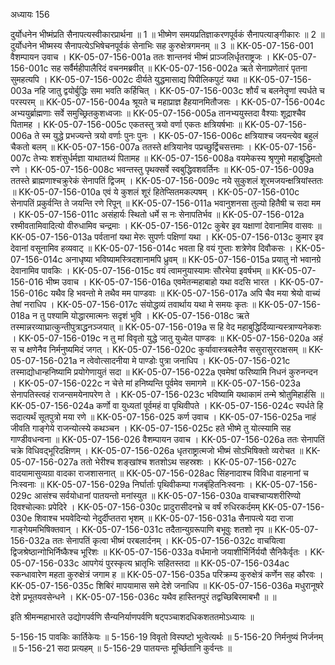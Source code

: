 अध्यायः 156

दुर्योधनेन भीष्मंप्रति सैनापत्यस्वीकारप्रार्थना ॥ 1 ॥ भीष्मेण समयप्रतिज्ञाकरणपूर्वकं सैनापत्याङ्गीकारः ॥ 2 ॥ दुर्योधनेन भीष्मस्य सैनापत्येऽभिषेचनपूर्वकं सेनाभिः सह कुरुक्षेत्रगमनम् ॥ 3 ॥
KK-05-07-156-001  	वैशम्पायन उवाच ।
KK-05-07-156-001a	ततः शान्तनवं भीष्मं प्राञ्जलिर्धृतराष्ट्रजः ।
KK-05-07-156-001c	सह सर्वैर्महीपालैरिदं वचनमब्रवीत् ॥
KK-05-07-156-002a	ऋते सेनाप्रणेतारं पृतना सुमहत्यपि ।
KK-05-07-156-002c	दीर्यते युद्धमासाद्य पिपीलिकपुटं यथा ॥
KK-05-07-156-003a	नहि जातु द्वयोर्बुद्धिः समा भवति कर्हिचित् ।
KK-05-07-156-003c	शौर्यं च बलनेतॄणां स्पर्धते च परस्परम् ॥
KK-05-07-156-004a	श्रूयते च महाप्राज्ञ हैहयानमितौजसः ।
KK-05-07-156-004c	अभ्ययुर्ब्राह्मणाः सर्वे समुच्छ्रितकुशध्वजाः ॥
KK-05-07-156-005a	तानभ्ययुस्तदा वैश्याः शूद्राश्चैव पितामह ।
KK-05-07-156-005c	एकतस्तु त्रयो वर्णा एकतः क्षत्रियर्षभाः ॥
KK-05-07-156-006a	ते स्म युद्धे प्रभज्यन्ते त्रयो वर्णाः पुनः पुनः ।
KK-05-07-156-006c	क्षत्रियाश्च जयन्त्येव बहुलं चैकतो बलम् ॥
KK-05-07-156-007a	ततस्ते क्षत्रियानेव पप्रच्छुर्द्विचसत्तमाः ।
KK-05-07-156-007c	तेभ्यः शशंसुर्धर्मज्ञा याथातथ्यं पितामह ॥
KK-05-07-156-008a	वयमेकस्य श्रृणुमो महाबुद्धिमतो रणे ।
KK-05-07-156-008c	भवन्तस्तु पृथक्सर्वे स्वबुद्धिवशवर्तिनः ॥
KK-05-07-156-009a	ततस्ते ब्राह्मणाश्चक्रुरेकं सेनापतिं द्विजम् ।
KK-05-07-156-009c	नये सुकुशलं शूरमजयन्क्षत्रियांस्ततः ॥
KK-05-07-156-010a	एवं ये कुशलं शूरं हितेप्सितमकल्पषम् ।
KK-05-07-156-010c	सेनापतिं प्रकुर्वन्ति ते जयन्ति रणे रिपून् ॥
KK-05-07-156-011a	भवानुशनसा तुल्यो हितैषी च सदा मम ।
KK-05-07-156-011c	असंहार्यः स्थितो धर्मे स नः सेनापतिर्भव ॥
KK-05-07-156-012a	रश्मीवतामिवादित्यो वीरुधामिव चन्द्रमाः ।
KK-05-07-156-012c	कुबेर इव यक्षाणां देवानामिव वासवः ॥
KK-05-07-156-013a	पर्वतानां यथा मेरुः सुपर्णः पक्षिणां यथा ।
KK-05-07-156-013c	कुमार इव देवानां वसूनामिव हव्यवाट् ॥
KK-05-07-156-014c	भवता हि वयं गुप्ताः शत्रेणेव दिवौकसः ।
KK-05-07-156-014c	अनाधृष्या भविष्यामस्त्रिदशानामपि ध्रुवम् ॥
KK-05-07-156-015a	प्रयातु नो भवानग्रे देवानामिव पावकिः ।
KK-05-07-156-015c	वयं त्वामनुयास्यामः सौरभेया इवर्षभम् ॥
KK-05-07-156-016  	भीष्म उवाच ।
KK-05-07-156-016a	एवमेतन्महाबाहो यथा वदसि भारत ।
KK-05-07-156-016c	यथैव हि भवन्तो मे तथैव मम पाण्डवाः ॥
KK-05-07-156-017a	अपि चैव मया श्रेयो वाच्यं तेषां नराधिप ।
KK-05-07-156-017c	संयोद्धव्यं तवार्थाय यथा मे समयः कृतः ॥
KK-05-07-156-018a	न तु पश्यामि योद्धारमात्मनः सदृशं भुवि ।
KK-05-07-156-018c	ऋते तस्मान्नरव्याघ्रात्कुन्तीपुत्राद्धनञ्जयात् ॥
KK-05-07-156-019a	स हि वेद महाबुद्धिर्दिव्यान्यस्त्राण्यनेकशः ।
KK-05-07-156-019c	न तु मां विवृतो युद्धे जातु युध्येत पाण्डवः ॥
KK-05-07-156-020a	अहं स च क्षणेनैव निर्मनुष्यमिदं जगत् ।
KK-05-07-156-020c	कुर्यावास्त्रबलेनैव ससुरासुरराक्षसम् ॥
KK-05-07-156-021a	न त्वेवोत्सादनीया मे पाण्डोः पुत्रा जनाधिप ।
KK-05-07-156-021c	तस्माद्योधान्हनिष्यामि प्रयोगेणायुतं सदा ॥
KK-05-07-156-022a	एवमेषां फरिष्यामि निधनं कुरुनन्दन ।
KK-05-07-156-022c	न चेत्ते मां हनिष्यन्ति पूर्वमेव समागमे ॥
KK-05-07-156-023a	सेनापतिस्त्वहं राजन्समयेनापरेण ते ।
KK-05-07-156-023c	भविष्यामि यथाकामं तन्मे श्रोतुमिहार्हसि ॥
KK-05-07-156-024a	कर्णो वा युध्यतां पूर्वमहं वा पृथिवीपते ।
KK-05-07-156-024c	स्पर्धते हि सदात्यर्थं सूतपुत्रो मया रणे ॥
KK-05-07-156-025  	कर्ण उवाच ।
KK-05-07-156-025a	नाहं जीवति गाङ्गेये राजन्योत्स्ये कथञ्चन ।
KK-05-07-156-025c	हते भीष्मे तु योत्स्यामि सह गाण्डीवधन्वना ॥
KK-05-07-156-026  	वैशम्पायन उवाच ।
KK-05-07-156-026a	ततः सेनापतिं चक्रे विधिवद्भूरिदक्षिणम् ।
KK-05-07-156-026a	धृतराष्ट्रात्मजो भीष्मं सोऽभिषिक्तो व्यरोचत ॥
KK-05-07-156-027a	ततो भेरीश्च शङ्खांश्च शतशोऽथ सहस्रशः ।
KK-05-07-156-027c	वादयामासुव्यग्रा वादका राजशासनात् ॥
KK-05-07-156-028ac	सिंहनादाश्च विविधा वाहनानां च निःस्वनाः ॥
KK-05-07-156-029a	निर्घार्ताः पृथिवीकम्पा गजबृंहितनिःस्वनाः ।
KK-05-07-156-029c	आसंश्च सर्वयोधानां पातयन्तो मनांस्युत ॥
KK-05-07-156-030a	वाचश्चाप्यशरीरिण्यो दिवश्चोल्काः प्रपेदिरे ।
KK-05-07-156-030c	प्रादुरासीदनभ्रे च वर्षं रुधिरकर्दमम्
KK-05-07-156-030e	शिवाश्च भयवेदिन्यो नेदुर्दीप्ततरा भृशम् ॥
KK-05-07-156-031a	सैनापत्ये यदा राजा गाङ्गेयमभिषिक्तवान् ।
KK-05-07-156-031c	तदैतान्युग्ररूपाणि बभूवुः शतशो नृप ॥
KK-05-07-156-032a	ततः सेनापतिं कृत्वा भीष्मं परबलार्दनम् ।
KK-05-07-156-032c	वाचयित्वा द्विजश्रेष्ठान्गोभिर्निष्कैश्च भूरिशः ॥
KK-05-07-156-033a	वर्धमानो जयाशीर्भिर्निर्ययौ सैनिकैर्वृतः ।
KK-05-07-156-033c	आपगेयं पुरस्कृत्य भ्रातृभिः सहितस्तदा ॥
KK-05-07-156-034ac	स्कन्धावारेण महता कुरुक्षेत्रं जगाम ह ॥
KK-05-07-156-035a	परिक्रम्य कुरुक्षेत्रं कर्णेन सह कौरवः ।
KK-05-07-156-035c	शिबिरं मापयामास समे देशे जनाधिप ॥
KK-05-07-156-036a	मधुरानूषरे देशे प्रभूतयवसेन्धने ।
KK-05-07-156-036c	यथैव हास्तिनपुरं तद्वच्छिबिरमाबभौ ॥ ॥

इति श्रीमन्महाभारते उद्योगपर्वणि सैन्यनिर्याणपर्वणि षट्पञ्चाशदधिकशततमोऽध्यायः ॥

5-156-15 पावकिः कार्तिकेयः ॥ 5-156-19 विवृतो विस्पष्टो भूत्वेत्यर्थः ॥ 5-156-20 निर्मनुष्यं निर्जनम् ॥ 5-156-21 सदा प्रत्यहम् ॥ 5-156-29 पातयन्तः मूर्च्छितानि कुर्वन्तः ॥
